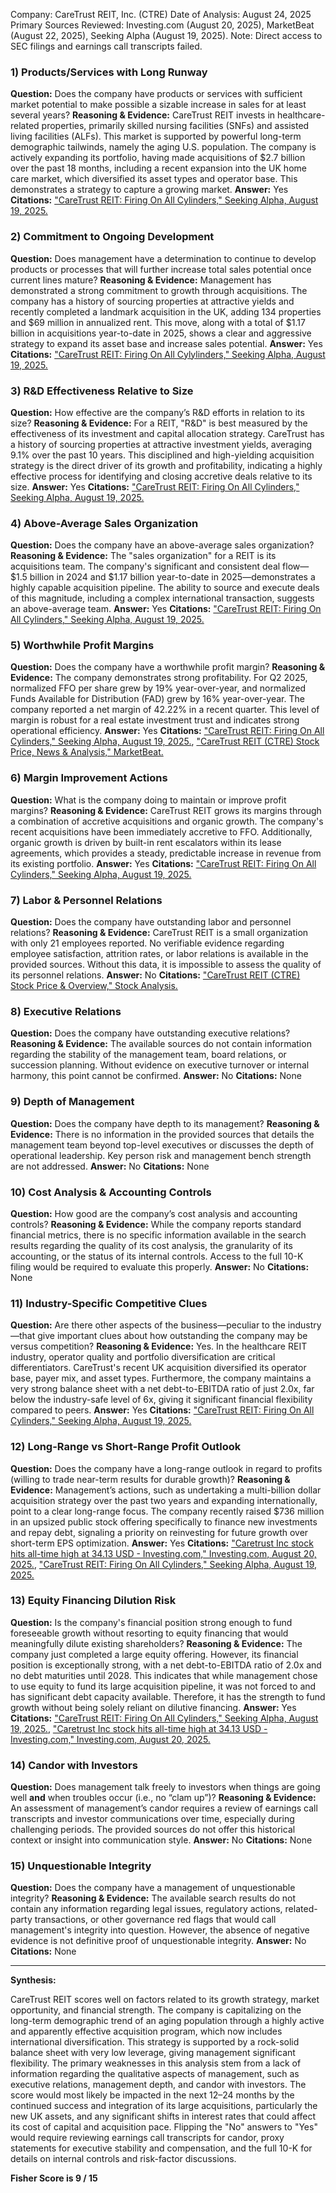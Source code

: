 Company: CareTrust REIT, Inc. (CTRE)
Date of Analysis: August 24, 2025
Primary Sources Reviewed: Investing.com (August 20, 2025), MarketBeat (August 22, 2025), Seeking Alpha (August 19, 2025). Note: Direct access to SEC filings and earnings call transcripts failed.

### 1) Products/Services with Long Runway
**Question:** Does the company have products or services with sufficient market potential to make possible a sizable increase in sales for at least several years?
**Reasoning & Evidence:** CareTrust REIT invests in healthcare-related properties, primarily skilled nursing facilities (SNFs) and assisted living facilities (ALFs). This market is supported by powerful long-term demographic tailwinds, namely the aging U.S. population. The company is actively expanding its portfolio, having made acquisitions of $2.7 billion over the past 18 months, including a recent expansion into the UK home care market, which diversified its asset types and operator base. This demonstrates a strategy to capture a growing market.
**Answer:** Yes
**Citations:** ["CareTrust REIT: Firing On All Cylinders," Seeking Alpha, August 19, 2025.](https://vertexaisearch.cloud.google.com/grounding-api-redirect/AUZIYQFfq72VqgR6RAdpjnlupZbjTshlOReiu6JuRUUxHSRYxNhQ7PcycTlQHpABwDYZksxItnvM3Tn14j9kdrw9129D7VxGzIO1qTZ6v3ADYD4ihaKpLihB-ryB2B2igm-XZvzCBLaLhzI6Q_5fpKhUVdEW__IpwzqsTPUArbdGeo4VKsHAMXQDN-N4aOs=)

### 2) Commitment to Ongoing Development
**Question:** Does management have a determination to continue to develop products or processes that will further increase total sales potential once current lines mature?
**Reasoning & Evidence:** Management has demonstrated a strong commitment to growth through acquisitions. The company has a history of sourcing properties at attractive yields and recently completed a landmark acquisition in the UK, adding 134 properties and $69 million in annualized rent. This move, along with a total of $1.17 billion in acquisitions year-to-date in 2025, shows a clear and aggressive strategy to expand its asset base and increase sales potential.
**Answer:** Yes
**Citations:** ["CareTrust REIT: Firing On All Cylylinders," Seeking Alpha, August 19, 2025.](https://vertexaisearch.cloud.google.com/grounding-api-redirect/AUZIYQFfq72VqgR6RAdpjnlupZbjTshlOReiu6JuRUUxHSRYxNhQ7PcycTlQHpABwDYZksxItnvM3Tn14j9kdrw9129D7VxGzIO1qTZ6v3ADYD4ihaKpLihB-ryB2B2igm-XZvzCBLaLhzI6Q_5fpKhUVdEW__IpwzqsTPUArbdGeo4VKsHAMXQDN-N4aOs=)

### 3) R&D Effectiveness Relative to Size
**Question:** How effective are the company’s R&D efforts in relation to its size?
**Reasoning & Evidence:** For a REIT, "R&D" is best measured by the effectiveness of its investment and capital allocation strategy. CareTrust has a history of sourcing properties at attractive investment yields, averaging 9.1% over the past 10 years. This disciplined and high-yielding acquisition strategy is the direct driver of its growth and profitability, indicating a highly effective process for identifying and closing accretive deals relative to its size.
**Answer:** Yes
**Citations:** ["CareTrust REIT: Firing On All Cylinders," Seeking Alpha, August 19, 2025.](https://vertexaisearch.cloud.google.com/grounding-api-redirect/AUZIYQFfq72VqgR6RAdpjnlupZbjTshlOReiu6JuRUUxHSRYxNhQ7PcycTlQHpABwDYZksxItnvM3Tn14j9kdrw9129D7VxGzIO1qTZ6v3ADYD4ihaKpLihB-ryB2B2igm-XZvzCBLaLhzI6Q_5fpKhUVdEW__IpwzqsTPUArbdGeo4VKsHAMXQDN-N4aOs=)

### 4) Above-Average Sales Organization
**Question:** Does the company have an above-average sales organization?
**Reasoning & Evidence:** The "sales organization" for a REIT is its acquisitions team. The company's significant and consistent deal flow—$1.5 billion in 2024 and $1.17 billion year-to-date in 2025—demonstrates a highly capable acquisition pipeline. The ability to source and execute deals of this magnitude, including a complex international transaction, suggests an above-average team.
**Answer:** Yes
**Citations:** ["CareTrust REIT: Firing On All Cylinders," Seeking Alpha, August 19, 2025.](https://vertexaisearch.cloud.google.com/grounding-api-redirect/AUZIYQFfq72VqgR6RAdpjnlupZbjTshlOReiu6JuRUUxHSRYxNhQ7PcycTlQHpABwDYZksxItnvM3Tn14j9kdrw9129D7VxGzIO1qTZ6v3ADYD4ihaKpLihB-ryB2B2igm-XZvzCBLaLhzI6Q_5fpKhUVdEW__IpwzqsTPUArbdGeo4VKsHAMXQDN-N4aOs=)

### 5) Worthwhile Profit Margins
**Question:** Does the company have a worthwhile profit margin?
**Reasoning & Evidence:** The company demonstrates strong profitability. For Q2 2025, normalized FFO per share grew by 19% year-over-year, and normalized Funds Available for Distribution (FAD) grew by 16% year-over-year. The company reported a net margin of 42.22% in a recent quarter. This level of margin is robust for a real estate investment trust and indicates strong operational efficiency.
**Answer:** Yes
**Citations:** ["CareTrust REIT: Firing On All Cylinders," Seeking Alpha, August 19, 2025.](https://vertexaisearch.cloud.google.com/grounding-api-redirect/AUZIYQFfq72VqgR6RAdpjnlupZbjTshlOReiu6JuRUUxHSRYxNhQ7PcycTlQHpABwDYZksxItnvM3Tn14j9kdrw9129D7VxGzIO1qTZ6v3ADYD4ihaKpLihB-ryB2B2igm-XZvzCBLaLhzI6Q_5fpKhUVdEW__IpwzqsTPUArbdGeo4VKsHAMXQDN-N4aOs=), ["CareTrust REIT (CTRE) Stock Price, News & Analysis," MarketBeat.](https://vertexaisearch.cloud.google.com/grounding-api-redirect/AUZIYQG8OFZpq--2cCEZDpb91bEJ1sxipoVYzAzKiXBOYgXYGON7ewqfOtiGuhRBjEOx8NgFLfc_g-CZwR6dRe-J0JGNo9Q8_qUqDx_L6c-3IB8qgnWy0haCx4enV3wxmBbXuT8OH-52arvS0NM=)

### 6) Margin Improvement Actions
**Question:** What is the company doing to maintain or improve profit margins?
**Reasoning & Evidence:** CareTrust REIT grows its margins through a combination of accretive acquisitions and organic growth. The company's recent acquisitions have been immediately accretive to FFO. Additionally, organic growth is driven by built-in rent escalators within its lease agreements, which provides a steady, predictable increase in revenue from its existing portfolio.
**Answer:** Yes
**Citations:** ["CareTrust REIT: Firing On All Cylinders," Seeking Alpha, August 19, 2025.](https://vertexaisearch.cloud.google.com/grounding-api-redirect/AUZIYQFfq72VqgR6RAdpjnlupZbjTshlOReiu6JuRUUxHSRYxNhQ7PcycTlQHpABwDYZksxItnvM3Tn14j9kdrw9129D7VxGzIO1qTZ6v3ADYD4ihaKpLihB-ryB2B2igm-XZvzCBLaLhzI6Q_5fpKhUVdEW__IpwzqsTPUArbdGeo4VKsHAMXQDN-N4aOs=)

### 7) Labor & Personnel Relations
**Question:** Does the company have outstanding labor and personnel relations?
**Reasoning & Evidence:** CareTrust REIT is a small organization with only 21 employees reported. No verifiable evidence regarding employee satisfaction, attrition rates, or labor relations is available in the provided sources. Without this data, it is impossible to assess the quality of its personnel relations.
**Answer:** No
**Citations:** ["CareTrust REIT (CTRE) Stock Price & Overview," Stock Analysis.](https://vertexaisearch.cloud.google.com/grounding-api-redirect/AUZIYQGJgLteb2iNM6Cxm5LYiNqj9VgzmD2BDjKdyLTzmJpdvGsAZ0S0FevfrQOlG-jKB3awEq1ETg-hlhwu8y49PNrtK5-2fsi1TcZ7WXXDbHVO2-YNOG9XvKUulxFTukJj7Qdq=)

### 8) Executive Relations
**Question:** Does the company have outstanding executive relations?
**Reasoning & Evidence:** The available sources do not contain information regarding the stability of the management team, board relations, or succession planning. Without evidence on executive turnover or internal harmony, this point cannot be confirmed.
**Answer:** No
**Citations:** None

### 9) Depth of Management
**Question:** Does the company have depth to its management?
**Reasoning & Evidence:** There is no information in the provided sources that details the management team beyond top-level executives or discusses the depth of operational leadership. Key person risk and management bench strength are not addressed.
**Answer:** No
**Citations:** None

### 10) Cost Analysis & Accounting Controls
**Question:** How good are the company’s cost analysis and accounting controls?
**Reasoning & Evidence:** While the company reports standard financial metrics, there is no specific information available in the search results regarding the quality of its cost analysis, the granularity of its accounting, or the status of its internal controls. Access to the full 10-K filing would be required to evaluate this properly.
**Answer:** No
**Citations:** None

### 11) Industry-Specific Competitive Clues
**Question:** Are there other aspects of the business—peculiar to the industry—that give important clues about how outstanding the company may be versus competition?
**Reasoning & Evidence:** Yes. In the healthcare REIT industry, operator quality and portfolio diversification are critical differentiators. CareTrust's recent UK acquisition diversified its operator base, payer mix, and asset types. Furthermore, the company maintains a very strong balance sheet with a net debt-to-EBITDA ratio of just 2.0x, far below the industry-safe level of 6x, giving it significant financial flexibility compared to peers.
**Answer:** Yes
**Citations:** ["CareTrust REIT: Firing On All Cylinders," Seeking Alpha, August 19, 2025.](https://vertexaisearch.cloud.google.com/grounding-api-redirect/AUZIYQFfq72VqgR6RAdpjnlupZbjTshlOReiu6JuRUUxHSRYxNhQ7PcycTlQHpABwDYZksxItnvM3Tn14j9kdrw9129D7VxGzIO1qTZ6v3ADYD4ihaKpLihB-ryB2B2igm-XZvzCBLaLhzI6Q_5fpKhUVdEW__IpwzqsTPUArbdGeo4VKsHAMXQDN-N4aOs=)

### 12) Long-Range vs Short-Range Profit Outlook
**Question:** Does the company have a long-range outlook in regard to profits (willing to trade near-term results for durable growth)?
**Reasoning & Evidence:** Management’s actions, such as undertaking a multi-billion dollar acquisition strategy over the past two years and expanding internationally, point to a clear long-range focus. The company recently raised $736 million in an upsized public stock offering specifically to finance new investments and repay debt, signaling a priority on reinvesting for future growth over short-term EPS optimization.
**Answer:** Yes
**Citations:** ["Caretrust Inc stock hits all-time high at 34.13 USD - Investing.com," Investing.com, August 20, 2025.](https://vertexaisearch.cloud.google.com/grounding-api-redirect/AUZIYQECC05YxExZJ2E_qKTZlKjXqKTHtzChpCPauM6Y2ZlCDT7HB-BDorOe6EBJKSvcMDIYVd5tZX153aRCtPjI9iChsLdFSM34zKnGVCq7gsxadcyB_RbrL7W7NtLvKHXnUbNihE7zHh_a0chFoBKPPqTeiRd6Kwblc2dKoqrUIEG_RfdiwIIRvRh1chwqY7mNgLi6cxbyHcR6pk5H-feVTMpiewmsnXU=), ["CareTrust REIT: Firing On All Cylinders," Seeking Alpha, August 19, 2025.](https://vertexaisearch.cloud.google.com/grounding-api-redirect/AUZIYQFfq72VqgR6RAdpjnlupZbjTshlOReiu6JuRUUxHSRYxNhQ7PcycTlQHpABwDYZksxItnvM3Tn14j9kdrw9129D7VxGzIO1qTZ6v3ADYD4ihaKpLihB-ryB2B2igm-XZvzCBLaLhzI6Q_5fpKhUVdEW__IpwzqsTPUArbdGeo4VKsHAMXQDN-N4aOs=)

### 13) Equity Financing Dilution Risk
**Question:** Is the company's financial position strong enough to fund foreseeable growth without resorting to equity financing that would meaningfully dilute existing shareholders?
**Reasoning & Evidence:** The company just completed a large equity offering. However, its financial position is exceptionally strong, with a net debt-to-EBITDA ratio of 2.0x and no debt maturities until 2028. This indicates that while management chose to use equity to fund its large acquisition pipeline, it was not forced to and has significant debt capacity available. Therefore, it has the strength to fund growth without being solely reliant on dilutive financing.
**Answer:** Yes
**Citations:** ["CareTrust REIT: Firing On All Cylinders," Seeking Alpha, August 19, 2025.](https://vertexaisearch.cloud.google.com/grounding-api-redirect/AUZIYQFfq72VqgR6RAdpjnlupZbjTshlOReiu6JuRUUxHSRYxNhQ7PcycTlQHpABwDYZksxItnvM3Tn14j9kdrw9129D7VxGzIO1qTZ6v3ADYD4ihaKpLihB-ryB2B2igm-XZvzCBLaLhzI6Q_5fpKhUVdEW__IpwzqsTPUArbdGeo4VKsHAMXQDN-N4aOs=), ["Caretrust Inc stock hits all-time high at 34.13 USD - Investing.com," Investing.com, August 20, 2025.](https://vertexaisearch.cloud.google.com/grounding-api-redirect/AUZIYQECC05YxExZJ2E_qKTZlKjXqKTHtzChpCPauM6Y2ZlCDT7HB-BDorOe6EBJKSvcMDIYVd5tZX153aRCtPjI9iChsLdFSM34zKnGVCq7gsxadcyB_RbrL7W7NtLvKHXnUbNihE7zHh_a0chFoBKPPqTeiRd6Kwblc2dKoqrUIEG_RfdiwIIRvRh1chwqY7mNgLi6cxbyHcR6pk5H-feVTMpiewmsnXU=)

### 14) Candor with Investors
**Question:** Does management talk freely to investors when things are going well **and** when troubles occur (i.e., no “clam up”)?
**Reasoning & Evidence:** An assessment of management’s candor requires a review of earnings call transcripts and investor communications over time, especially during challenging periods. The provided sources do not offer this historical context or insight into communication style.
**Answer:** No
**Citations:** None

### 15) Unquestionable Integrity
**Question:** Does the company have a management of unquestionable integrity?
**Reasoning & Evidence:** The available search results do not contain any information regarding legal issues, regulatory actions, related-party transactions, or other governance red flags that would call management's integrity into question. However, the absence of negative evidence is not definitive proof of unquestionable integrity.
**Answer:** No
**Citations:** None

---
**Synthesis:**

CareTrust REIT scores well on factors related to its growth strategy, market opportunity, and financial strength. The company is capitalizing on the long-term demographic trend of an aging population through a highly active and apparently effective acquisition program, which now includes international diversification. This strategy is supported by a rock-solid balance sheet with very low leverage, giving management significant flexibility. The primary weaknesses in this analysis stem from a lack of information regarding the qualitative aspects of management, such as executive relations, management depth, and candor with investors. The score would most likely be impacted in the next 12–24 months by the continued success and integration of its large acquisitions, particularly the new UK assets, and any significant shifts in interest rates that could affect its cost of capital and acquisition pace. Flipping the "No" answers to "Yes" would require reviewing earnings call transcripts for candor, proxy statements for executive stability and compensation, and the full 10-K for details on internal controls and risk-factor discussions.

**Fisher Score is 9 / 15**